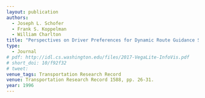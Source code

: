 ```yaml
---
layout: publication
authors:
  - Joseph L. Schofer
  - Frank S. Koppelman
  - William Charlton
title: "Perspectives on Driver Preferences for Dynamic Route Guidance Systems"
type:
  - Journal
# pdf: http://idl.cs.washington.edu/files/2017-VegaLite-InfoVis.pdf
# short_doi: 10/f92f32
# tweet:
venue_tags: Transportation Research Record
venue: Transportation Research Record 1588, pp. 26-31.
year: 1996
---
```

